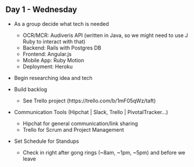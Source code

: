 ## Day 1 - Wednesday

* As a group decide what tech is needed
  <ul>
  <li>OCR/MCR: Audiveris API (written in Java, so we might need to use J Ruby to interact with that)</li>
  <li>Backend: Rails with Postgres DB</li>
  <li>Frontend: Angular.js</li>
  <li>Mobile App: Ruby Motion</li>
  <li>Deployment: Heroku</li>
  </ul>
* Begin researching idea and tech

* Build backlog
  <ul>
  <li>See Trello project (https://trello.com/b/1mF05qWz/taft)</li>
  </ul>
* Communication Tools (Hipchat | Slack, Trello | PivotalTracker...)
  <ul>  
  <li>Hipchat for general communication/link sharing</li>
  <li>Trello for Scrum and Project Management</li>
  </ul>
* Set Schedule for Standups
  <ul>
  <li>Check in right after gong rings (~8am, ~1pm, ~5pm) and before we leave</li>
  </ul>

